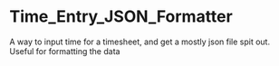 # Time_Entry_JSON_Formatter
A way to input time for a timesheet, and get a mostly json file spit out. Useful for formatting the data
